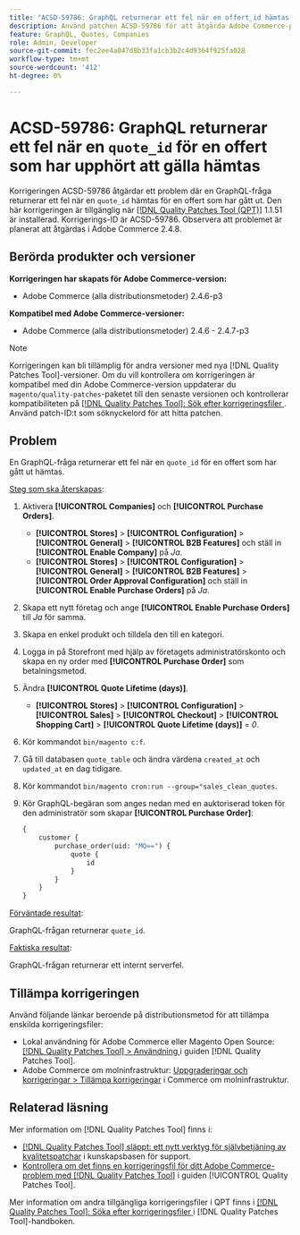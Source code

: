 ```yaml
---
title: "ACSD-59786: GraphQL returnerar ett fel när en offert_id hämtas för en offert som har gått ut"
description: Använd patchen ACSD-59786 för att åtgärda Adobe Commerce-problemet där en GraphQL-fråga returnerar ett fel när en offert_id hämtas för en offert som har gått ut.
feature: GraphQL, Quotes, Companies
role: Admin, Developer
source-git-commit: fec2ee4a047d8b33fa1cb3b2c4d9364f925fa028
workflow-type: tm+mt
source-wordcount: '412'
ht-degree: 0%

---
```


# ACSD-59786: GraphQL returnerar ett fel när en `quote_id` för en offert som har upphört att gälla hämtas

Korrigeringen ACSD-59786 åtgärdar ett problem där en GraphQL-fråga returnerar ett fel när en `quote_id` hämtas för en offert som har gått ut. Den här korrigeringen är tillgänglig när [[!DNL Quality Patches Tool (QPT)]](https://experienceleague.adobe.com/sv/docs/commerce-knowledge-base/kb/announcements/commerce-announcements/magento-quality-patches-released-new-tool-to-self-serve-quality-patches) 1.1.51 är installerad. Korrigerings-ID är ACSD-59786. Observera att problemet är planerat att åtgärdas i Adobe Commerce 2.4.8.

## Berörda produkter och versioner

**Korrigeringen har skapats för Adobe Commerce-version:**

* Adobe Commerce (alla distributionsmetoder) 2.4.6-p3

**Kompatibel med Adobe Commerce-versioner:**

* Adobe Commerce (alla distributionsmetoder) 2.4.6 - 2.4.7-p3

>[!NOTE]
>
>Korrigeringen kan bli tillämplig för andra versioner med nya [!DNL Quality Patches Tool]-versioner. Om du vill kontrollera om korrigeringen är kompatibel med din Adobe Commerce-version uppdaterar du `magento/quality-patches`-paketet till den senaste versionen och kontrollerar kompatibiliteten på [[!DNL Quality Patches Tool]: Sök efter korrigeringsfiler ](https://experienceleague.adobe.com/tools/commerce-quality-patches/index.html?lang=sv-SE). Använd patch-ID:t som söknyckelord för att hitta patchen.

## Problem

En GraphQL-fråga returnerar ett fel när en `quote_id` för en offert som har gått ut hämtas.

<u>Steg som ska återskapas</u>:

1. Aktivera **[!UICONTROL Companies]** och **[!UICONTROL Purchase Orders]**.
   * **[!UICONTROL Stores]** > **[!UICONTROL Configuration]** > **[!UICONTROL General]** > **[!UICONTROL B2B Features]** och ställ in **[!UICONTROL Enable Company]** på *Ja*.
   * **[!UICONTROL Stores]** > **[!UICONTROL Configuration]** > **[!UICONTROL General]** > **[!UICONTROL B2B Features]** > **[!UICONTROL Order Approval Configuration]** och ställ in **[!UICONTROL Enable Purchase Orders]** på *Ja*.
1. Skapa ett nytt företag och ange **[!UICONTROL Enable Purchase Orders]** till *Ja* för samma.
1. Skapa en enkel produkt och tilldela den till en kategori.
1. Logga in på Storefront med hjälp av företagets administratörskonto och skapa en ny order med **[!UICONTROL Purchase Order]** som betalningsmetod.
1. Ändra **[!UICONTROL Quote Lifetime (days)]**.
   * **[!UICONTROL Stores]** > **[!UICONTROL Configuration]** > **[!UICONTROL Sales]** > **[!UICONTROL Checkout]** > **[!UICONTROL Shopping Cart]** > **[!UICONTROL Quote Lifetime (days)]** = *0*.
1. Kör kommandot `bin/magento c:f`.
1. Gå till databasen `quote_table` och ändra värdena `created_at` och `updated_at` en dag tidigare.
1. Kör kommandot `bin/magento cron:run --group="sales_clean_quotes`.
1. Kör GraphQL-begäran som anges nedan med en auktoriserad token för den administratör som skapar **[!UICONTROL Purchase Order]**:

   ```GraphQL
   {
       customer {
           purchase_order(uid: "MQ==") {
               quote {
                   id
               }
           }
       }
   } 
   ```

<u>Förväntade resultat</u>:

GraphQL-frågan returnerar `quote_id`.

<u>Faktiska resultat</u>:

GraphQL-frågan returnerar ett internt serverfel.

## Tillämpa korrigeringen

Använd följande länkar beroende på distributionsmetod för att tillämpa enskilda korrigeringsfiler:

* Lokal användning för Adobe Commerce eller Magento Open Source: [[!DNL Quality Patches Tool] > Användning ](/help/tools/quality-patches-tool/usage.md) i guiden [!DNL Quality Patches Tool].
* Adobe Commerce om molninfrastruktur: [Uppgraderingar och korrigeringar > Tillämpa korrigeringar](https://experienceleague.adobe.com/docs/commerce-cloud-service/user-guide/develop/upgrade/apply-patches.html?lang=sv-SE) i Commerce om molninfrastruktur.

## Relaterad läsning

Mer information om [!DNL Quality Patches Tool] finns i:

* [[!DNL Quality Patches Tool] släppt: ett nytt verktyg för självbetjäning av kvalitetspatchar](https://experienceleague.adobe.com/sv/docs/commerce-knowledge-base/kb/announcements/commerce-announcements/magento-quality-patches-released-new-tool-to-self-serve-quality-patches) i kunskapsbasen för support.
* [Kontrollera om det finns en korrigeringsfil för ditt Adobe Commerce-problem med  [!DNL Quality Patches Tool]](/help/tools/quality-patches-tool/patches-available-in-qpt/check-patch-for-magento-issue-with-magento-quality-patches.md) i guiden [!UICONTROL Quality Patches Tool].

Mer information om andra tillgängliga korrigeringsfiler i QPT finns i [[!DNL Quality Patches Tool]: Söka efter korrigeringsfiler ](https://experienceleague.adobe.com/tools/commerce-quality-patches/index.html?lang=sv-SE) i [!DNL Quality Patches Tool]-handboken.
